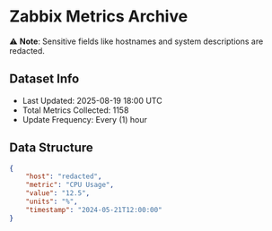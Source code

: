 # Zabbix Metrics Archive

⚠️ **Note**: Sensitive fields like hostnames and system descriptions are redacted.

## Dataset Info
- Last Updated: 2025-08-19 18:00 UTC
- Total Metrics Collected: 1158
- Update Frequency: Every (1) hour

## Data Structure
```json
{
    "host": "redacted",
    "metric": "CPU Usage",
    "value": "12.5",
    "units": "%",
    "timestamp": "2024-05-21T12:00:00"
}
```
